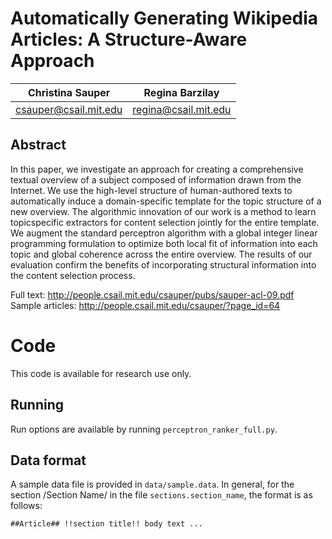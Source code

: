 Automatically Generating Wikipedia Articles: A Structure-Aware Approach
===============================================================

Christina Sauper      | Regina Barzilay  
:--------------------:|:---------------------:
csauper@csail.mit.edu | regina@csail.mit.edu  

Abstract
--------

In this paper, we investigate an approach for creating a comprehensive textual
overview of a subject composed of information drawn from the Internet. We use
the high-level structure of human-authored texts to automatically induce a
domain-specific template for the topic structure of a new overview. The
algorithmic innovation of our work is a method to learn topicspecific
extractors for content selection jointly for the entire template. We augment
the standard perceptron algorithm with a global integer linear programming
formulation to optimize both local fit of information into each topic and
global coherence across the entire overview.  The results of our evaluation
confirm the benefits of incorporating structural information into the content
selection process.

Full text: http://people.csail.mit.edu/csauper/pubs/sauper-acl-09.pdf
Sample articles: http://people.csail.mit.edu/csauper/?page_id=64

Code
====

This code is available for research use only.

Running
-------

Run options are available by running `perceptron_ranker_full.py`.

Data format
-----------

A sample data file is provided in `data/sample.data`.  In general, for the
section /Section Name/ in the file `sections.section_name`, the format is as follows:

`##Article## !!section title!! body text ...`


